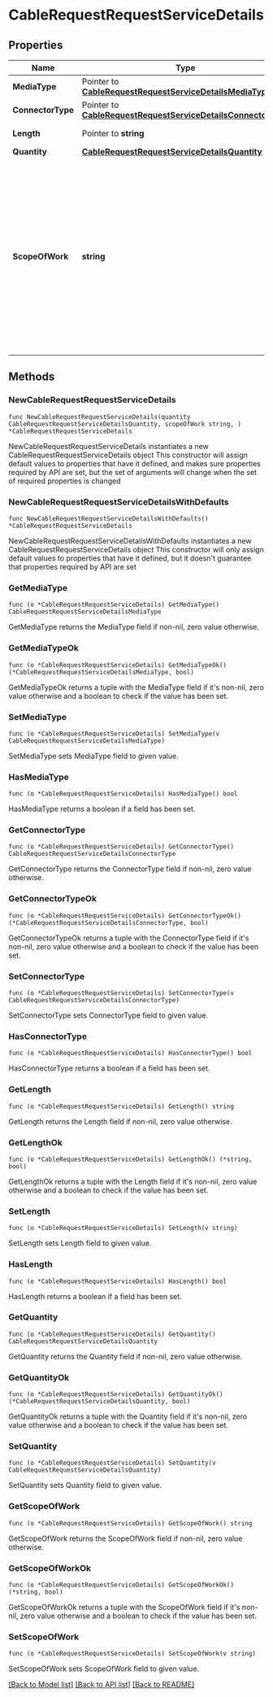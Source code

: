 # CableRequestRequestServiceDetails

## Properties

Name | Type | Description | Notes
------------ | ------------- | ------------- | -------------
**MediaType** | Pointer to [**CableRequestRequestServiceDetailsMediaType**](CableRequestRequestServiceDetailsMediaType.md) |  | [optional] 
**ConnectorType** | Pointer to [**CableRequestRequestServiceDetailsConnectorType**](CableRequestRequestServiceDetailsConnectorType.md) |  | [optional] 
**Length** | Pointer to **string** | Length (feet/cm). | [optional] 
**Quantity** | [**CableRequestRequestServiceDetailsQuantity**](CableRequestRequestServiceDetailsQuantity.md) |  | 
**ScopeOfWork** | **string** | Enter any additional details that will help our technicians execute your request. You may also attach your scope of work as a document if you exceed the character limit in this field. | 

## Methods

### NewCableRequestRequestServiceDetails

`func NewCableRequestRequestServiceDetails(quantity CableRequestRequestServiceDetailsQuantity, scopeOfWork string, ) *CableRequestRequestServiceDetails`

NewCableRequestRequestServiceDetails instantiates a new CableRequestRequestServiceDetails object
This constructor will assign default values to properties that have it defined,
and makes sure properties required by API are set, but the set of arguments
will change when the set of required properties is changed

### NewCableRequestRequestServiceDetailsWithDefaults

`func NewCableRequestRequestServiceDetailsWithDefaults() *CableRequestRequestServiceDetails`

NewCableRequestRequestServiceDetailsWithDefaults instantiates a new CableRequestRequestServiceDetails object
This constructor will only assign default values to properties that have it defined,
but it doesn't guarantee that properties required by API are set

### GetMediaType

`func (o *CableRequestRequestServiceDetails) GetMediaType() CableRequestRequestServiceDetailsMediaType`

GetMediaType returns the MediaType field if non-nil, zero value otherwise.

### GetMediaTypeOk

`func (o *CableRequestRequestServiceDetails) GetMediaTypeOk() (*CableRequestRequestServiceDetailsMediaType, bool)`

GetMediaTypeOk returns a tuple with the MediaType field if it's non-nil, zero value otherwise
and a boolean to check if the value has been set.

### SetMediaType

`func (o *CableRequestRequestServiceDetails) SetMediaType(v CableRequestRequestServiceDetailsMediaType)`

SetMediaType sets MediaType field to given value.

### HasMediaType

`func (o *CableRequestRequestServiceDetails) HasMediaType() bool`

HasMediaType returns a boolean if a field has been set.

### GetConnectorType

`func (o *CableRequestRequestServiceDetails) GetConnectorType() CableRequestRequestServiceDetailsConnectorType`

GetConnectorType returns the ConnectorType field if non-nil, zero value otherwise.

### GetConnectorTypeOk

`func (o *CableRequestRequestServiceDetails) GetConnectorTypeOk() (*CableRequestRequestServiceDetailsConnectorType, bool)`

GetConnectorTypeOk returns a tuple with the ConnectorType field if it's non-nil, zero value otherwise
and a boolean to check if the value has been set.

### SetConnectorType

`func (o *CableRequestRequestServiceDetails) SetConnectorType(v CableRequestRequestServiceDetailsConnectorType)`

SetConnectorType sets ConnectorType field to given value.

### HasConnectorType

`func (o *CableRequestRequestServiceDetails) HasConnectorType() bool`

HasConnectorType returns a boolean if a field has been set.

### GetLength

`func (o *CableRequestRequestServiceDetails) GetLength() string`

GetLength returns the Length field if non-nil, zero value otherwise.

### GetLengthOk

`func (o *CableRequestRequestServiceDetails) GetLengthOk() (*string, bool)`

GetLengthOk returns a tuple with the Length field if it's non-nil, zero value otherwise
and a boolean to check if the value has been set.

### SetLength

`func (o *CableRequestRequestServiceDetails) SetLength(v string)`

SetLength sets Length field to given value.

### HasLength

`func (o *CableRequestRequestServiceDetails) HasLength() bool`

HasLength returns a boolean if a field has been set.

### GetQuantity

`func (o *CableRequestRequestServiceDetails) GetQuantity() CableRequestRequestServiceDetailsQuantity`

GetQuantity returns the Quantity field if non-nil, zero value otherwise.

### GetQuantityOk

`func (o *CableRequestRequestServiceDetails) GetQuantityOk() (*CableRequestRequestServiceDetailsQuantity, bool)`

GetQuantityOk returns a tuple with the Quantity field if it's non-nil, zero value otherwise
and a boolean to check if the value has been set.

### SetQuantity

`func (o *CableRequestRequestServiceDetails) SetQuantity(v CableRequestRequestServiceDetailsQuantity)`

SetQuantity sets Quantity field to given value.


### GetScopeOfWork

`func (o *CableRequestRequestServiceDetails) GetScopeOfWork() string`

GetScopeOfWork returns the ScopeOfWork field if non-nil, zero value otherwise.

### GetScopeOfWorkOk

`func (o *CableRequestRequestServiceDetails) GetScopeOfWorkOk() (*string, bool)`

GetScopeOfWorkOk returns a tuple with the ScopeOfWork field if it's non-nil, zero value otherwise
and a boolean to check if the value has been set.

### SetScopeOfWork

`func (o *CableRequestRequestServiceDetails) SetScopeOfWork(v string)`

SetScopeOfWork sets ScopeOfWork field to given value.



[[Back to Model list]](../README.md#documentation-for-models) [[Back to API list]](../README.md#documentation-for-api-endpoints) [[Back to README]](../README.md)


